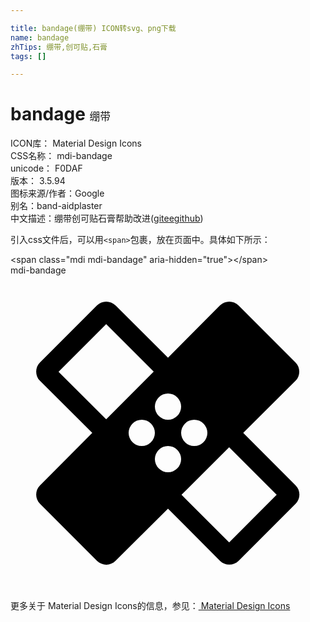 ```yaml
---

title: bandage(绷带) ICON转svg、png下载
name: bandage
zhTips: 绷带,创可贴,石膏
tags: []

---
```


# bandage  <small style="font-size: 60%;font-weight: 100">绷带</small>


<div class="detail-page">
<p>
<span>
ICON库：
<span class="badge-secondary badge">Material Design Icons</span> 
</span>
<br/>
<span>
CSS名称：
<span class="badge-secondary badge">mdi-bandage</span> 
</span>
<br/>
<span>
unicode：
<span class="badge-secondary badge">F0DAF</span> 
<copy-btn content='F0DAF' btn-title=""></copy-btn>
<copy-btn :content='String.fromCodePoint(parseInt("F0DAF", 16))' btn-title="复制U"></copy-btn>
</span>
<br/>
<span>
版本：
<span class="badge-secondary badge">3.5.94</span> 
</span>
<br/>
<span>图标来源/作者：<span class="badge-light badge">Google</span></span> 
<br/>
<span>别名：<span class="badge-light badge">band-aid</span><span class="badge-light badge">plaster</span></span><br/><span class="zh-detail">中文描述：<span class="badge-primary badge">绷带</span><span class="badge-primary badge">创可贴</span><span class="badge-primary badge">石膏</span><span class="help-link"><span>帮助改进</span>(<a href="https://gitee.com/liuwave/icon-helper/edit/master/json/material/bandage.json" target="_blank" rel="noopener noreferrer">gitee</a><a href="https://github.com/liuwave/icon-helper/edit/master/json/material/bandage.json" target="_blank" rel="noopener noreferrer">github</a></span>)</span><br/>
</p>
</div>
<div class="alert alert-dark">
  <i class="mdi mdi-bandage mdi-48px"></i>
  <i class="mdi mdi-bandage mdi-36px"></i>
  <i class="mdi mdi-bandage mdi-24px"></i>
  <i class="mdi mdi-bandage mdi-18px"></i>
</div>
<div>
  <p>引入css文件后，可以用<code>&lt;span&gt;</code>包裹，放在页面中。具体如下所示：    
  </p>
  <div class="alert alert-primary" style="font-size: 14px">
    &lt;span class="mdi mdi-bandage" aria-hidden="true"&gt;&lt;/span&gt;
    <copy-btn content='<span class="mdi mdi-bandage" aria-hidden="true"></span>'></copy-btn>
  </div>
  <div class="alert alert-secondary">
    <i class="mdi mdi-bandage"
    style="font-size: 24px"
    aria-hidden="true"></i> mdi-bandage
    <copy-btn content="mdi-bandage" btn-title="复制图标名称"></copy-btn>
  </div>
</div>
<div id="svg" class="svg-wrap">
<svg xmlns="http://www.w3.org/2000/svg" viewBox="0 0 24 24"><path d="M17.73,12L21.71,8.04C22.1,7.65 22.1,7 21.71,6.63L17.37,2.29C17,1.9 16.35,1.9 15.96,2.29L12,6.27L8,2.29C7.8,2.1 7.55,2 7.29,2C7.04,2 6.78,2.1 6.59,2.29L2.25,6.63C1.86,7 1.86,7.65 2.25,8.04L6.23,12L2.25,16C1.86,16.39 1.86,17 2.25,17.41L6.59,21.75C7,22.14 7.61,22.14 8,21.75L12,17.77L15.96,21.75C16.16,21.95 16.41,22.04 16.67,22.04C16.93,22.04 17.18,21.94 17.38,21.75L21.72,17.41C22.11,17 22.11,16.39 21.72,16L17.73,12M12,9A1,1 0 0,1 13,10A1,1 0 0,1 12,11A1,1 0 0,1 11,10A1,1 0 0,1 12,9M7.29,10.96L3.66,7.34L7.29,3.71L10.91,7.33L7.29,10.96M10,13A1,1 0 0,1 9,12A1,1 0 0,1 10,11A1,1 0 0,1 11,12A1,1 0 0,1 10,13M12,15A1,1 0 0,1 11,14A1,1 0 0,1 12,13A1,1 0 0,1 13,14A1,1 0 0,1 12,15M14,11A1,1 0 0,1 15,12A1,1 0 0,1 14,13A1,1 0 0,1 13,12A1,1 0 0,1 14,11M16.66,20.34L13.03,16.72L16.66,13.09L20.28,16.71L16.66,20.34Z" /></svg>
</div>
<detail full-name='mdi-bandage'></detail>
    
<div><p>更多关于 Material Design Icons的信息，参见：<a target="_blank" href="https://iconhelper.cn/material.html"> Material Design Icons</a>
</p></div>

